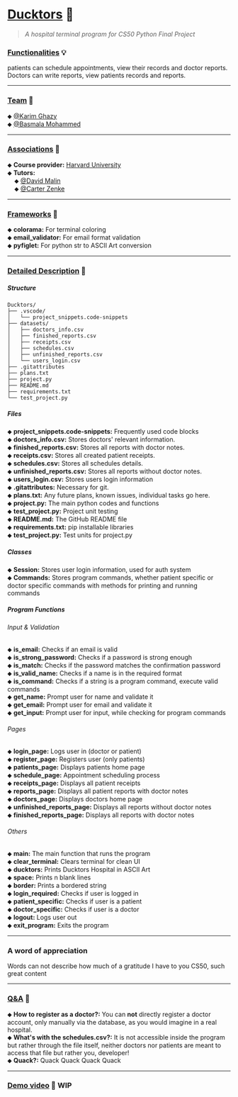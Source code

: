 # <ins>Ducktors</ins> 🐥
> _A hospital terminal program for CS50 Python Final Project_

### <ins>Functionalities</ins> 💡

patients can schedule appointments, view their records and doctor reports.  
Doctors can write reports, view patients records and reports.

---
### <ins>Team</ins> 👥

⬥ [@Karim Ghazy](https://github.com/Karimskee)  
⬥ [@Basmala Mohammed](https://github.com/basmalaaaaaaa)

---
### <ins>Associations</ins> 🔗

⬥ **Course provider:** [Harvard University](https://cs50.harvard.edu/python/)  
⬥ **Tutors:**  
&nbsp;&nbsp;&nbsp;&nbsp;⬥ [@David Malin](https://github.com/dmalan)  
&nbsp;&nbsp;&nbsp;&nbsp;⬥ [@Carter Zenke](https://github.com/CarterZenke)

---
### <ins>Frameworks</ins> 🧰

⬥ **colorama:** For terminal coloring  
⬥ **email_validator:** For email format validation  
⬥ **pyfiglet:** For python str to ASCII Art conversion

---
### <ins>Detailed Description</ins> 📝

##### Structure
```
Ducktors/
├── .vscode/
│   └── project_snippets.code-snippets
├── datasets/
│   ├── doctors_info.csv
│   ├── finished_reports.csv
│   ├── receipts.csv
│   ├── schedules.csv
│   ├── unfinished_reports.csv
│   └── users_login.csv
├── .gitattributes
├── plans.txt
├── project.py
├── README.md
├── requirements.txt
└── test_project.py
```

##### Files
⬥ **project_snippets.code-snippets:** Frequently used code blocks  
⬥ **doctors_info.csv:** Stores doctors' relevant information.  
⬥ **finished_reports.csv:** Stores all reports with doctor notes.  
⬥ **receipts.csv:** Stores all created patient receipts.  
⬥ **schedules.csv:** Stores all schedules details.  
⬥ **unfinished_reports.csv:** Stores all reports without doctor notes.  
⬥ **users_login.csv:** Stores users login information  
⬥ **.gitattributes:** Necessary for git.  
⬥ **plans.txt:** Any future plans, known issues, individual tasks go here.  
⬥ **project.py:** The main python codes and functions  
⬥ **test_project.py:** Project unit testing  
⬥ **README.md:** The GitHub README file  
⬥ **requirements.txt:** pip installable libraries  
⬥ **test_project.py:** Test units for project.py

##### Classes
⬥ **Session:** Stores user login information, used for auth system  
⬥ **Commands:** Stores program commands, whether patient specific or doctor specific commands with methods for printing and running commands

##### Program Functions

###### Input & Validation
⬥ **is_email:** Checks if an email is valid  
⬥ **is_strong_password:** Checks if a password is strong enough  
⬥ **is_match:** Checks if the password matches the confirmation password  
⬥ **is_valid_name:** Checks if a name is in the required format  
⬥ **is_command:** Checks if a string is a program command, execute valid commands  
⬥ **get_name:** Prompt user for name and validate it  
⬥ **get_email:** Prompt user for email and validate it  
⬥ **get_input:** Prompt user for input, while checking for program commands

###### Pages
⬥ **login_page:** Logs user in (doctor or patient)  
⬥ **register_page:** Registers user (only patients)  
⬥ **patients_page:** Displays patients home page  
⬥ **schedule_page:** Appointment scheduling process  
⬥ **receipts_page:** Displays all patient receipts  
⬥ **reports_page:** Displays all patient reports with doctor notes  
⬥ **doctors_page:** Displays doctors home page  
⬥ **unfinished_reports_page:** Displays all reports without doctor notes  
⬥ **finished_reports_page:** Displays all reports with doctor notes

###### Others
⬥ **main:** The main function that runs the program  
⬥ **clear_terminal:** Clears terminal for clean UI  
⬥ **ducktors:** Prints Ducktors Hospital in ASCII Art  
⬥ **space:** Prints n blank lines  
⬥ **border:** Prints a bordered string  
⬥ **login_required:** Checks if user is logged in  
⬥ **patient_specific:** Checks if user is a patient  
⬥ **doctor_specific:** Checks if user is a doctor  
⬥ **logout:** Logs user out  
⬥ **exit_program:** Exits the program

---
### A word of appreciation

Words can not describe how much of a gratitude I have to you CS50, such great content 


---
### <ins>Q&A</ins> 🤔
⬥ **How to register as a doctor?:** You can **not** directly register a doctor account, only manually via the database, as you would imagine in a real hospital.  
⬥ **What's with the schedules.csv?:** It is not accessible inside the program but rather through the file itself, neither doctors nor patients are meant to access that file but rather you, developer!  
⬥ **Quack?:** Quack Quack Quack Quack

---
### <ins>Demo video</ins> 🎥 WIP
